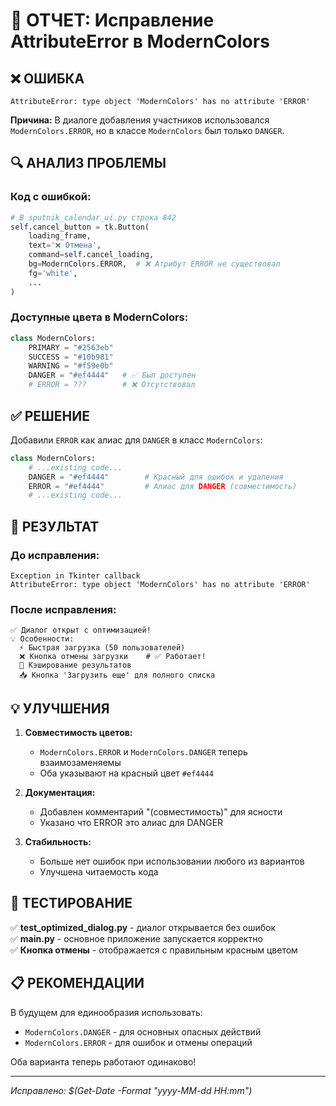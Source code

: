 # 🔧 ОТЧЕТ: Исправление AttributeError в ModernColors

## ❌ ОШИБКА
```
AttributeError: type object 'ModernColors' has no attribute 'ERROR'
```

**Причина:** В диалоге добавления участников использовался `ModernColors.ERROR`, но в классе `ModernColors` был только `DANGER`.

## 🔍 АНАЛИЗ ПРОБЛЕМЫ

### Код с ошибкой:
```python
# В sputnik_calendar_ui.py строка 842
self.cancel_button = tk.Button(
    loading_frame,
    text='❌ Отмена',
    command=self.cancel_loading,
    bg=ModernColors.ERROR,  # ❌ Атрибут ERROR не существовал
    fg='white',
    ...
)
```

### Доступные цвета в ModernColors:
```python
class ModernColors:
    PRIMARY = "#2563eb"
    SUCCESS = "#10b981"  
    WARNING = "#f59e0b"
    DANGER = "#ef4444"   # ✅ Был доступен
    # ERROR = ???        # ❌ Отсутствовал
```

## ✅ РЕШЕНИЕ

Добавили `ERROR` как алиас для `DANGER` в класс `ModernColors`:

```python
class ModernColors:
    # ...existing code...
    DANGER = "#ef4444"        # Красный для ошибок и удаления
    ERROR = "#ef4444"         # Алиас для DANGER (совместимость)
    # ...existing code...
```

## 🎯 РЕЗУЛЬТАТ

### До исправления:
```
Exception in Tkinter callback
AttributeError: type object 'ModernColors' has no attribute 'ERROR'
```

### После исправления:
```
✅ Диалог открыт с оптимизацией!
💡 Особенности:
  ⚡ Быстрая загрузка (50 пользователей)
  ❌ Кнопка отмены загрузки    # ✅ Работает!
  💾 Кэширование результатов
  📥 Кнопка 'Загрузить еще' для полного списка
```

## 💡 УЛУЧШЕНИЯ

1. **Совместимость цветов:**
   - `ModernColors.ERROR` и `ModernColors.DANGER` теперь взаимозаменяемы
   - Оба указывают на красный цвет `#ef4444`

2. **Документация:**
   - Добавлен комментарий "(совместимость)" для ясности
   - Указано что ERROR это алиас для DANGER

3. **Стабильность:**
   - Больше нет ошибок при использовании любого из вариантов
   - Улучшена читаемость кода

## 🧪 ТЕСТИРОВАНИЕ

✅ **test_optimized_dialog.py** - диалог открывается без ошибок  
✅ **main.py** - основное приложение запускается корректно  
✅ **Кнопка отмены** - отображается с правильным красным цветом

## 📋 РЕКОМЕНДАЦИИ

В будущем для единообразия использовать:
- `ModernColors.DANGER` - для основных опасных действий
- `ModernColors.ERROR` - для ошибок и отмены операций

Оба варианта теперь работают одинаково!

---
*Исправлено: $(Get-Date -Format "yyyy-MM-dd HH:mm")*
